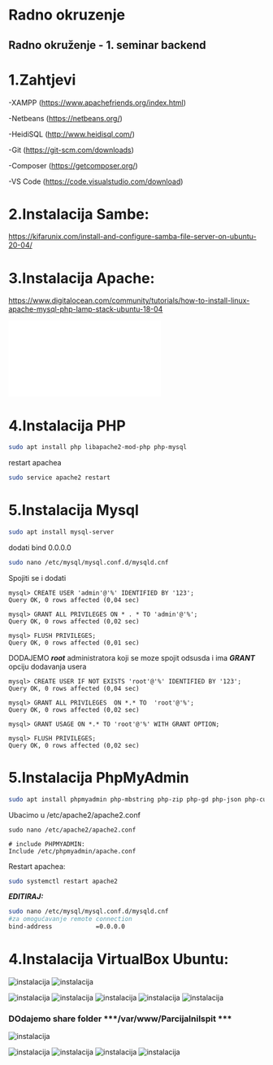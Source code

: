 Radno okruzenje
====
## Radno okruženje - 1. seminar backend


1.Zahtjevi
====

-XAMPP (https://www.apachefriends.org/index.html)

-Netbeans (https://netbeans.org/)

-HeidiSQL (http://www.heidisql.com/)

-Git (https://git-scm.com/downloads)

-Composer (https://getcomposer.org/)

-VS Code (https://code.visualstudio.com/download)


2.Instalacija Sambe:
====
https://kifarunix.com/install-and-configure-samba-file-server-on-ubuntu-20-04/


3.Instalacija Apache:
====
 
https://www.digitalocean.com/community/tutorials/how-to-install-linux-apache-mysql-php-lamp-stack-ubuntu-18-04

![Apache instalacija](apache%20instalacija/Apache%20instalacija.md)


4.Instalacija PHP
====
```bash
sudo apt install php libapache2-mod-php php-mysql
```

restart apachea
```bash
sudo service apache2 restart
```

5.Instalacija Mysql
====

```bash
sudo apt install mysql-server
```

dodati bind 0.0.0.0
```bash
sudo nano /etc/mysql/mysql.conf.d/mysqld.cnf
```

Spojiti se i dodati
```mysql
mysql> CREATE USER 'admin'@'%' IDENTIFIED BY '123';
Query OK, 0 rows affected (0,04 sec)

mysql> GRANT ALL PRIVILEGES ON * . * TO 'admin'@'%';
Query OK, 0 rows affected (0,02 sec)

mysql> FLUSH PRIVILEGES;
Query OK, 0 rows affected (0,01 sec)
```

DODAJEMO ***root*** administratora koji se moze spojit odsusda i ima ***GRANT*** opciju dodavanja usera
```mysql
mysql> CREATE USER IF NOT EXISTS 'root'@'%' IDENTIFIED BY '123';
Query OK, 0 rows affected (0,04 sec)

mysql> GRANT ALL PRIVILEGES  ON *.* TO  'root'@'%';
Query OK, 0 rows affected (0,02 sec)

mysql> GRANT USAGE ON *.* TO 'root'@'%' WITH GRANT OPTION;

mysql> FLUSH PRIVILEGES;
Query OK, 0 rows affected (0,02 sec)

```

5.Instalacija PhpMyAdmin
====

```bash
sudo apt install phpmyadmin php-mbstring php-zip php-gd php-json php-curl

```
Ubacimo u /etc/apache2/apache2.conf
```code
sudo nano /etc/apache2/apache2.conf

# include PHPMYADMIN:
Include /etc/phpmyadmin/apache.conf
```

Restart apachea:
```bash
sudo systemctl restart apache2
```


***EDITIRAJ:***
```bash
sudo nano /etc/mysql/mysql.conf.d/mysqld.cnf
#za omogućavanje remote connection
bind-address            =0.0.0.0
```


4.Instalacija VirtualBox Ubuntu:
====

![instalacija](screenshoti/1.PNG)
![instalacija](screenshoti/2.PNG)

![instalacija](screenshoti/3.PNG)
![instalacija](screenshoti/4.PNG)
![instalacija](screenshoti/5.PNG)
![instalacija](screenshoti/6.PNG)
![instalacija](screenshoti/8.PNG)

### DOdajemo share folder ***/var/www/ParcijalniIspit ***
![instalacija](screenshoti/9.PNG)

![instalacija](screenshoti/10.PNG)
![instalacija](screenshoti/11.PNG)
![instalacija](screenshoti/12.PNG)
![instalacija](screenshoti/13.PNG)


